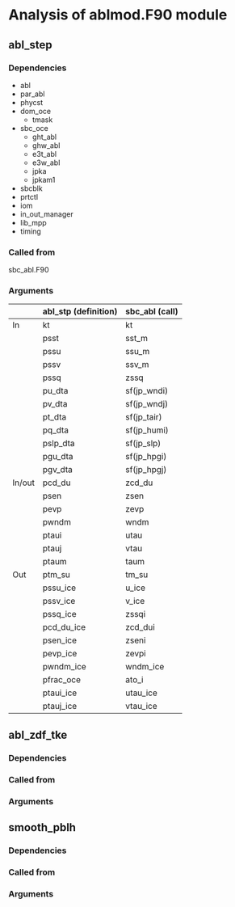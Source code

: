 # Analysis of ablmod.F90 module

## abl_step

### Dependencies
* abl
* par_abl
* phycst
* dom_oce
  * tmask
* sbc_oce
  * ght_abl
  * ghw_abl
  * e3t_abl
  * e3w_abl
  * jpka
  * jpkam1
* sbcblk
* prtctl
* iom
* in_out_manager
* lib_mpp
* timing

### Called from
sbc_abl.F90

### Arguments
|        | abl_stp (definition) | sbc_abl (call) |
| ------ |----------------------|----------------|
| In     | kt                   | kt             |
|        | psst                 | sst_m          |
|        | pssu                 | ssu_m          |
|        | pssv                 | ssv_m          |
|        | pssq                 | zssq           |
|        | pu_dta               | sf(jp_wndi)    |
|        | pv_dta               | sf(jp_wndj)    |
|        | pt_dta               | sf(jp_tair)    |
|        | pq_dta               | sf(jp_humi)    |
|        | pslp_dta             | sf(jp_slp)     |
|        | pgu_dta              | sf(jp_hpgi)    |
|        | pgv_dta              | sf(jp_hpgj)    |
| In/out | pcd_du               | zcd_du         |
|        | psen                 | zsen           |
|        | pevp                 | zevp           |
|        | pwndm                | wndm           |
|        | ptaui                | utau           |
|        | ptauj                | vtau           |
|        | ptaum                | taum           |
| Out    | ptm_su               | tm_su          |
|        | pssu_ice             | u_ice          |
|        | pssv_ice             | v_ice          |
|        | pssq_ice             | zssqi          |
|        | pcd_du_ice           | zcd_dui        |
|        | psen_ice             | zseni          |
|        | pevp_ice             | zevpi          |
|        | pwndm_ice            | wndm_ice       |
|        | pfrac_oce            | ato_i          |
|        | ptaui_ice            | utau_ice       |
|        | ptauj_ice            | vtau_ice       |



## abl_zdf_tke

### Dependencies

### Called from

### Arguments

## smooth_pblh

### Dependencies

### Called from

### Arguments
